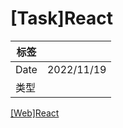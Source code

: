 # \[Task]React

| 标签   |            |
| ---- | ---------- |
| Date | 2022/11/19 |
| 类型   |            |

[\[Web\]React](\[Web]React_h3XfA4SNWf9ohgsZECjLr3.md "\[Web]React")

